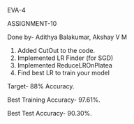 EVA-4

ASSIGNMENT-10

Done by- Adithya Balakumar, Akshay V M

1. Added CutOut to the code.
2. Implemented LR Finder (for SGD)
3. Implemented ReduceLROnPlatea
4. Find best LR to train your model

Target- 88% Accuracy.

Best Training Accuracy- 97.61%.

Best Test Accuracy- 90.30%.



